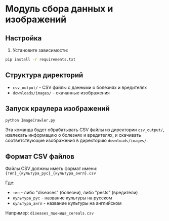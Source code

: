 # Модуль сбора данных и изображений

## Настройка

1. Установите зависимости:
```bash
pip install -r requirements.txt
```

## Структура директорий

- `csv_output/` - CSV файлы с данными о болезнях и вредителях
- `downloads/images/` - скачанные изображения

## Запуск краулера изображений

```bash
python ImageCrawler.py
```

Эта команда будет обрабатывать CSV файлы из директории `csv_output/`, извлекать информацию о болезнях и вредителях, и скачивать соответствующие изображения в директорию `downloads/images/`.

## Формат CSV файлов

Файлы CSV должны иметь формат имени:
`{тип}_{культура_рус}_{культура_англ}.csv`

Где:
- `тип` - либо "diseases" (болезни), либо "pests" (вредители)
- `культура_рус` - название культуры на русском
- `культура_англ` - название культуры на английском

Например: `diseases_пшеница_cereals.csv`
